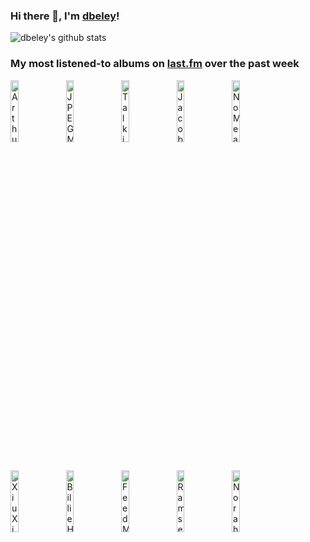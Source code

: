 ### Hi there 👋, I'm [dbeley](https://dbeley.ovh/en)!

![dbeley's github stats](https://github-readme-stats.vercel.app/api?username=dbeley)

### My most listened-to albums on [last.fm](https://www.last.fm/user/d_beley) over the past week

[<img src='https://lastfm.freetls.fastly.net/i/u/300x300/b36a65a78aa0d0b27cb8c83b2e5cd4e6.png' width='16%' alt='Arthur Russell - World of Echo'>](https://www.last.fm/music/arthur%2brussell/world%2bof%2becho)&nbsp;
[<img src='https://lastfm.freetls.fastly.net/i/u/300x300/ab73a2ef85ff757e616cdbd991301859.png' width='16%' alt='JPEGMAFIA - All My Heroes Are Cornballs'>](https://www.last.fm/music/jpegmafia/all%2bmy%2bheroes%2bare%2bcornballs)&nbsp;
[<img src='https://lastfm.freetls.fastly.net/i/u/300x300/15cf7dca3fbb34303801bf78223678fc.png' width='16%' alt='Talking Heads - Fear of Music'>](https://www.last.fm/music/talking%2bheads/fear%2bof%2bmusic)&nbsp;
[<img src='https://lastfm.freetls.fastly.net/i/u/300x300/1d2be8c6acf4aaa78edbb32daad68ac0.jpg' width='16%' alt='Jacob Mann Big Band - Greatest Hits, Vol. 3'>](https://www.last.fm/music/jacob%2bmann%2bbig%2bband/greatest%2bhits%252c%2bvol.%2b3)&nbsp;
[<img src='https://lastfm.freetls.fastly.net/i/u/300x300/42c72d39d7fe499ec9b034dab9fcc537.jpg' width='16%' alt='NoMeansNo - 0 + 2 = 1'>](https://www.last.fm/music/nomeansno/0%2b%252b%2b2%2b%253d%2b1)&nbsp;
<br>
[<img src='https://lastfm.freetls.fastly.net/i/u/300x300/e1bece16a0d44835b5f5f1edd616223c.png' width='16%' alt='Xiu Xiu - A Promise'>](https://www.last.fm/music/xiu%2bxiu/a%2bpromise)&nbsp;
[<img src='https://lastfm.freetls.fastly.net/i/u/300x300/987f83df73bac13e9a6e255741aeb9e7.png' width='16%' alt='Billie Holiday - Lady Sings the Blues'>](https://www.last.fm/music/billie%2bholiday/lady%2bsings%2bthe%2bblues)&nbsp;
[<img src='https://lastfm.freetls.fastly.net/i/u/300x300/6659f9d0b7c8e9d1fd41cf2ae2261cd4.jpg' width='16%' alt='Feed Me Jack - Anatolia'>](https://www.last.fm/music/feed%2bme%2bjack/anatolia)&nbsp;
[<img src='https://lastfm.freetls.fastly.net/i/u/300x300/e171fcecf98201d6b03a29cb9d564d2f.jpg' width='16%' alt='Ramsey Lewis - Routes'>](https://www.last.fm/music/ramsey%2blewis/routes)&nbsp;
[<img src='https://lastfm.freetls.fastly.net/i/u/300x300/56f4a3d4bbac40a8a49520f21d50b036.png' width='16%' alt='Norah Jones - Feels Like Home'>](https://www.last.fm/music/norah%2bjones/feels%2blike%2bhome)&nbsp;
<br>

